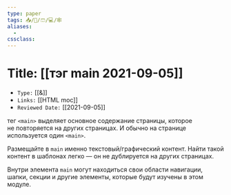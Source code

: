 ```yaml
---
type: paper
tags: 📥️/📜️/🩳/💻/🕸
aliases:
  - 
cssclass: 
---
```




# Title: **[[тэг main 2021-09-05]]**
- `Type:` [[&]]
- `Links:` [[HTML moc]]
- `Reviewed Date:` [[2021-09-05]]

тег `<main>` выделяет основное содержание страницы, которое не повторяется на других страницах. И обычно на странице используется один `<main>`.

Размещайте в `main` именно текстовый/графический контент. Найти такой контент в шаблонах легко — он не дублируется на других страницах.

Внутри элемента `main` могут находиться свои области навигации, шапки, секции и другие элементы, которые будут изучены в этом модуле.